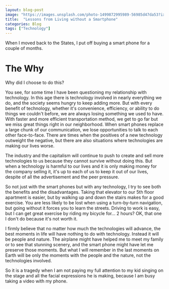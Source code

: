 ```yaml
---
layout: blog-post
image: "https://images.unsplash.com/photo-1499872995989-56985d47da53?ixlib=rb-0.3.5&ixid=eyJhcHBfaWQiOjEyMDd9&s=7ed1e81bf0e23244d68f97ca08244076&auto=format&fit=crop&w=1052&q=80"
title:  "Lessons from Living without a Smartphone"
categories: Blog
tags: ["Technology"]
---
```


When I moved back to the States, I put off buying a smart phone for a couple of months. 
<!--more-->

# The Why

Why did I choose to do this? 

You see, for some time I have been questioning my relationship with technology. In this age there is technology involved in nearly everything we do, and the society seems hungry to keep adding more. But with every benefit of technology, whether it's convenience, efficiency, or ability to do things we couldn't before, we are always losing something we used to have. With faster and more efficient transportation method, we get to go far but we miss great things right in our neighborhood. When smart phones replace a large chunk of our communication, we lose opportunities to talk to each other face-to-face. There are times when the positives of a new technology outweight the negative, but there are also situations where technologies are making our lives worse. 

The industry and the capitalism will continue to push to create and sell more technologies to us because they cannot survive without doing this. But when a technology is harmful to our lives and it is only making money for the company selling it, it's up to each of us to keep it out of our lives, despite of all the advertisement and the peer pressure.

So not just with the smart phones but with any technology, I try to see both the benefits and the disadvantages. Taking that elevator to our 5th floor apartment is easier, but by walking up and down the stairs makes for a good exercise. You are less likely to be lost when using a turn-by-turn navigation, but going without it forces you to learn the streets. Driving to work is easy, but I can get great exercise by riding my bicycle for... 2 hours? OK, that one I don't do because it's not worth it.




I firmly believe that no matter how much the technologies will advance, the best moments in life will have nothing to do with technology. Instead it will be people and nature. The airplane might have helped me to meet my family or to see that stunning scenery, and the smart phone might have let me preserve those moments. But what I will remember in the last moments on Earth will be only the moments with the people and the nature, not the technologies involved.

So it is a tragedy when I am not paying my full attention to my kid singing on the stage and all the facial expressions he is making, because I am busy taking a video with my phone. 

